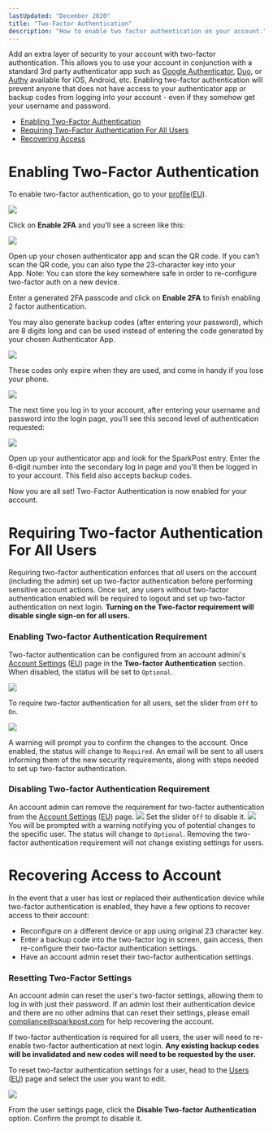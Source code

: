 ```yaml
---
lastUpdated: "December 2020"
title: "Two-Factor Authentication"
description: "How to enable two factor authentication on your account."
---
```


Add an extra layer of security to your account with two-factor authentication. This allows you to use your account in conjunction with a standard 3rd party authenticator app such as [Google Authenticator](https://support.google.com/accounts/answer/1066447), [Duo](https://duo.com/product/trusted-users/two-factor-authentication/duo-mobile), or [Authy](https://www.authy.com/app/mobile/) available for iOS, Android, etc. Enabling two-factor authentication will prevent anyone that does not have access to your authenticator app or backup codes from logging into your account - even if they somehow get your username and password.

* [Enabling Two-Factor Authentication](#enabling-two-factor-authentication)
* [Requiring Two-Factor Authentication For All Users](#requiring-two-factor-authentication-for-all-users)
* [Recovering Access](#recovering-access-to-account)

# Enabling Two-Factor Authentication

To enable two-factor authentication, go to your [profile](https://app.sparkpost.com/account/profile)([EU](https://app.eu.sparkpost.com/account/profile)).

![](media/enabling-two-factor-authentication/profile-page.png)

Click on **Enable 2FA** and you'll see a screen like this:

![](media/enabling-two-factor-authentication/2-factor-auth-popup.png)

Open up your chosen authenticator app and scan the QR code. If you can’t scan the QR code, you can also type the 23-character key into your App. Note: You can store the key somewhere safe in order to re-configure two-factor auth on a new device.

Enter a generated 2FA passcode and click on **Enable 2FA** to finish enabling 2 factor authentication.

You may also generate backup codes (after entering your password), which are 8 digits long and can be used instead of entering the code generated by your chosen Authenticator App.

![](media/enabling-two-factor-authentication/generate-2-factor-backup-codes.png)

These codes only expire when they are used, and come in handy if you lose your phone.

![](media/enabling-two-factor-authentication/view-2-factor-backup-codes.png)

The next time you log in to your account, after entering your username and password into the login page, you'll see this second level of authentication requested:

![](media/enabling-two-factor-authentication/login-with-2-factor-auth.png)

Open up your authenticator app and look for the SparkPost entry. Enter the 6-digit number into the secondary log in page and you'll then be logged in to your account. This field also accepts backup codes.

Now you are all set! Two-Factor Authentication is now enabled for your account.

# Requiring Two-factor Authentication For All Users
Requiring two-factor authentication enforces that *all* users on the account (including the admin) set up two-factor authentication before performing sensitive account actions. Once set, any users without two-factor authentication enabled will be required to logout and set up two-factor authentication on next login.
**Turning on the Two-factor requirement will disable single sign-on for all users.**

### Enabling Two-factor Authentication Requirement
Two-factor authentication can be configured from an account admini's [Account Settings](https://app.eu.sparkpost.com/account/profile) ([EU](https://app.eu.sparkpost.com/account/settings)) page in the **Two-factor Authentication** section. When disabled, the status will be set to `Optional`.

![](media/enabling-two-factor-authentication/enable-2fa-enforcement.png)

To require two-factor authentication for all users, set the slider from `Off` to `On`.

![](media/enabling-two-factor-authentication/warning-enable-2fa-enforcement.png)

A warning will prompt you to confirm the changes to the account. Once enabled, the status will change to `Required`. An email will be sent to all users informing them of the new security requirements, along with steps needed to set up two-factor authentication.

### Disabling Two-factor Authentication Requirement
An account admin can remove the requirement for two-factor authentication from the [Account Settings](https://app.sparkpost.com/account/settings) ([EU](https://app.eu.sparkpost.com/account/settings)) page.
![](media/enabling-two-factor-authentication/disable-2fa-enforcement.png)
Set the slider `Off` to disable it.
![](media/enabling-two-factor-authentication/warning-disable-2fa-enforcement.png)
You will be prompted with a warning notifying you of potential changes to the specific user. The status will change to `Optional`. Removing the two-factor authentication requirement will not change existing settings for users.

# Recovering Access to Account
In the event that a user has lost or replaced their authentication device while two-factor authentication is enabled, they have a few options to recover access to their account:
* Reconfigure on a different device or app using original 23 character key.
* Enter a backup code into the two-factor log in screen, gain access, then re-configure their two-factor authentication settings.
* Have an account admin reset their two-factor authentication settings.

### Resetting Two-Factor Settings 
An account admin can reset the user's two-factor settings, allowing them to log in with just their password. If an admin lost their authentication device and there are no other admins that can reset their settings, please email [compliance@sparkpost.com](mailto:compliance@sparkpost.com) for help recovering the account.

If two-factor authentication is required for all users, the user will need to re-enable two-factor authentication at next login. **Any existing backup codes will be invalidated and new codes will need to be requested by the user.** 

To reset two-factor authentication settings for a user, head to the [Users](https://app.sparkpost.com/account/users) ([EU](https://app.eu.sparkpost.com/account/users)) page and select the user you want to edit.

![](media/enabling-two-factor-authentication/disable-2fa-user.png)

From the user settings page, click the **Disable Two-factor Authentication** option. Confirm the prompt to disable it.
